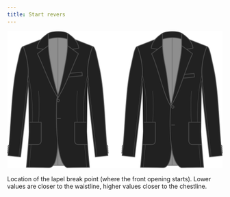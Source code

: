 ```yaml
---
title: Start revers
---
```


![Start revers](lapelstart.svg)

Location of the lapel break point (where the front opening starts). Lower values are closer to the waistline, higher values closer to the chestline.